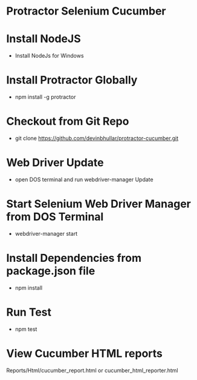 # Protractor Selenium Cucumber
#

# Install NodeJS
* Install NodeJs for Windows

# Install Protractor Globally
* npm install -g protractor

# Checkout from Git Repo
* git clone https://github.com/devinbhullar/protractor-cucumber.git

# Web Driver Update
* open DOS terminal and run webdriver-manager Update

# Start Selenium Web Driver Manager from DOS Terminal
* webdriver-manager start

# Install Dependencies from package.json file
 * npm install

# Run Test
 * npm test

# View Cucumber HTML reports
Reports/Html/cucumber_report.html or cucumber_html_reporter.html
